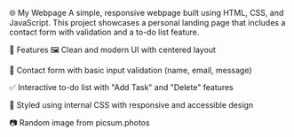🌐 My Webpage
A simple, responsive webpage built using HTML, CSS, and JavaScript. This project showcases a personal landing page that includes a contact form with validation and a to-do list feature.

📌 Features
🖼️ Clean and modern UI with centered layout

📧 Contact form with basic input validation (name, email, message)

✅ Interactive to-do list with "Add Task" and "Delete" features

🎨 Styled using internal CSS with responsive and accessible design

📷 Random image from picsum.photos


